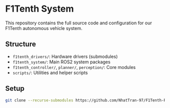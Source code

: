 # F1Tenth System

This repository contains the full source code and configuration for our F1Tenth autonomous vehicle system.

## Structure

- `f1tenth_drivers/`: Hardware drivers (submodules)
- `f1tenth_system/`: Main ROS2 system packages
- `f1tenth_controller/`, `planner/`, `perception/`: Core modules
- `scripts/`: Utilities and helper scripts

## Setup

```bash
git clone --recurse-submodules https://github.com/NhatTran-97/F1Tenth-Racing.git
